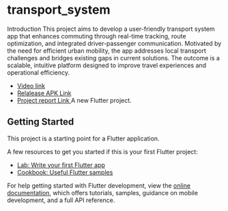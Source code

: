 # transport_system
Introduction
This project aims to develop a user-friendly transport system app that enhances commuting through real-time tracking, route optimization, and integrated driver-passenger communication. Motivated by the need for efficient urban mobility, the app addresses local transport challenges and bridges existing gaps in current solutions. The outcome is a scalable, intuitive platform designed to improve travel experiences and operational efficiency.

- [Video link ](https://drive.google.com/file/d/1Kz-Al1I8AgSJRG8WkB1uJi2eW9fLtN4y/view)
- [Relalease APK Link](https://drive.google.com/file/d/1PVscAg-B31vMfIiqlZwyz4C0aIgoCaTZ/view?usp=drive_link)
- [Project report Link ](https://docs.google.com/document/d/1n6eMs9ctQxk2U6uuiEUbgPxaRXEdSLwa/edit#heading=h.bys1g4uz3hvp)
A new Flutter project.

## Getting Started

This project is a starting point for a Flutter application.

A few resources to get you started if this is your first Flutter project:

- [Lab: Write your first Flutter app](https://docs.flutter.dev/get-started/codelab)
- [Cookbook: Useful Flutter samples](https://docs.flutter.dev/cookbook)

For help getting started with Flutter development, view the
[online documentation](https://docs.flutter.dev/), which offers tutorials,
samples, guidance on mobile development, and a full API reference.
